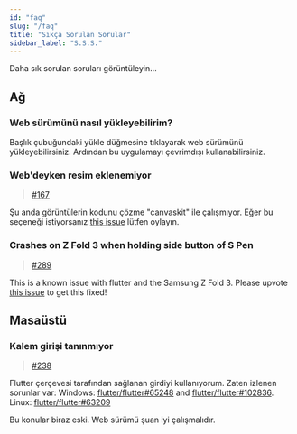 ```yaml
---
id: "faq"
slug: "/faq"
title: "Sıkça Sorulan Sorular"
sidebar_label: "S.S.S."
---
```


Daha sık sorulan soruları görüntüleyin…

## Ağ

### Web sürümünü nasıl yükleyebilirim?

Başlık çubuğundaki yükle düğmesine tıklayarak web sürümünü yükleyebilirsiniz. Ardından bu uygulamayı çevrimdışı kullanabilirsiniz.

### Web'deyken resim eklenemiyor

> [#167](https://github.com/LinwoodCloud/Butterfly/issues/167)

Şu anda görüntülerin kodunu çözme "canvaskit" ile çalışmıyor. Eğer bu seçeneği istiyorsanız [this issue](https://github.com/flutter/flutter/issues/102683)  lütfen oylayın.

### Crashes on Z Fold 3 when holding side button of S Pen

> [#289](https://github.com/LinwoodCloud/Butterfly/issues/289)

This is a known issue with flutter and the Samsung Z Fold 3. Please upvote [this issue](https://github.com/flutter/flutter/issues/111068) to get this fixed!

## Masaüstü

### Kalem girişi tanınmıyor

> [#238](https://github.com/LinwoodCloud/Butterfly/issues/238)

Flutter çerçevesi tarafından sağlanan girdiyi kullanıyorum. Zaten izlenen sorunlar var: Windows: [flutter/flutter#65248](https://github.com/flutter/flutter/issues/65248) and [flutter/flutter#102836](https://github.com/flutter/flutter/issues/102836). Linux: [flutter/flutter#63209](https://github.com/flutter/flutter/issues/63209)

Bu konular biraz eski. Web sürümü şuan iyi çalışmalıdır.
